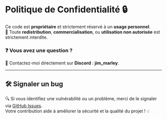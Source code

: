 # Politique de Confidentialité 🔒

Ce code est **propriétaire** et strictement réservé à un **usage personnel**.  
🚫 Toute **redistribution**, **commercialisation**, ou **utilisation non autorisée** est strictement interdite.  

### ❓ Vous avez une question ?  
📩 Contactez-moi directement sur **Discord** : **jim_marley**.

---

## 🛠️ Signaler un bug

🔍 Si vous identifiez une vulnérabilité ou un problème, merci de le signaler via [GitHub Issues](https://github.com/JimMarley420/RelaxPC/issues).  
Votre contribution aide à améliorer la sécurité et la qualité du projet ! 💡

